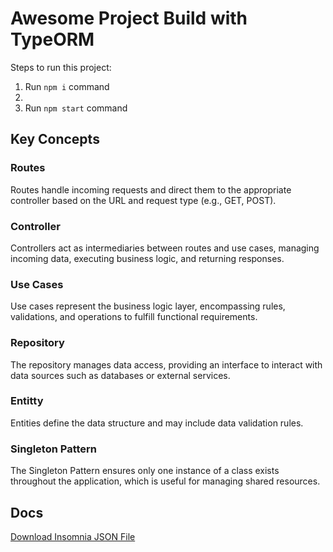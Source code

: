 # Awesome Project Build with TypeORM

Steps to run this project:

1. Run `npm i` command
2.
3. Run `npm start` command

## Key Concepts

### Routes
Routes handle incoming requests and direct them to the appropriate controller based on the URL and request type (e.g., GET, POST).

### Controller
Controllers act as intermediaries between routes and use cases, managing incoming data, executing business logic, and returning responses.

### Use Cases
Use cases represent the business logic layer, encompassing rules, validations, and operations to fulfill functional requirements.

### Repository
The repository manages data access, providing an interface to interact with data sources such as databases or external services.

### Entitty
Entities define the data structure and may include data validation rules.

### Singleton Pattern
The Singleton Pattern ensures only one instance of a class exists throughout the application, which is useful for managing shared resources.

## Docs

[Download Insomnia JSON File](https://github.com/JoaoLucas8760/nodejs-blog/blob/main/Insomnia_2023-09-02.json)
